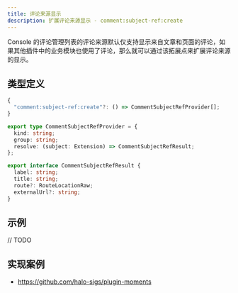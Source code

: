 ```yaml
---
title: 评论来源显示
description: 扩展评论来源显示 - comment:subject-ref:create
---
```


Console 的评论管理列表的评论来源默认仅支持显示来自文章和页面的评论，如果其他插件中的业务模块也使用了评论，那么就可以通过该拓展点来扩展评论来源的显示。

## 类型定义

```ts
{
  "comment:subject-ref:create"?: () => CommentSubjectRefProvider[];
}
```

```ts title="CommentSubjectRefProvider"
export type CommentSubjectRefProvider = {
  kind: string;
  group: string;
  resolve: (subject: Extension) => CommentSubjectRefResult;
};
```

```ts title="CommentSubjectRefResult"
export interface CommentSubjectRefResult {
  label: string;
  title: string;
  route?: RouteLocationRaw;
  externalUrl?: string;
}
```

## 示例

// TODO

## 实现案例

- <https://github.com/halo-sigs/plugin-moments>
